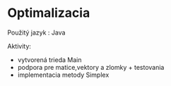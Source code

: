 # Optimalizacia

Použitý jazyk : Java

Aktivity:

- vytvorená trieda Main
- podpora pre matice,vektory a zlomky + testovania
- implementacia metody Simplex
